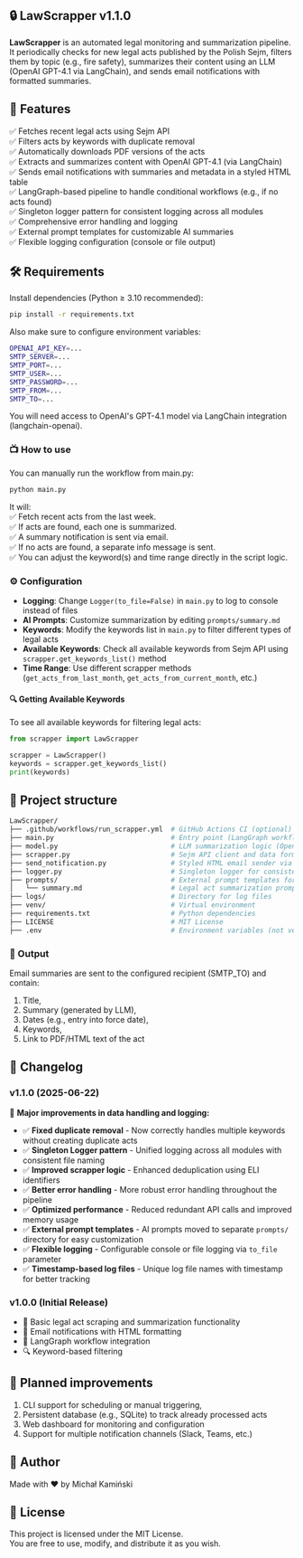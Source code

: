 ## 🔒 LawScrapper v1.1.0

**LawScrapper** is an automated legal monitoring and summarization pipeline. It periodically checks for new legal acts published by the Polish Sejm, filters them by topic (e.g., fire safety), summarizes their content using an LLM (OpenAI GPT-4.1 via LangChain), and sends email notifications with formatted summaries.

## 🚀 Features

✅ Fetches recent legal acts using Sejm API  
✅ Filters acts by keywords with duplicate removal  
✅ Automatically downloads PDF versions of the acts  
✅ Extracts and summarizes content with OpenAI GPT-4.1 (via LangChain)  
✅ Sends email notifications with summaries and metadata in a styled HTML table  
✅ LangGraph-based pipeline to handle conditional workflows (e.g., if no acts found)  
✅ Singleton logger pattern for consistent logging across all modules  
✅ Comprehensive error handling and logging  
✅ External prompt templates for customizable AI summaries  
✅ Flexible logging configuration (console or file output)  

## 🛠 Requirements
Install dependencies (Python ≥ 3.10 recommended):

```bash
pip install -r requirements.txt
```

Also make sure to configure environment variables:

```bash
OPENAI_API_KEY=...
SMTP_SERVER=...
SMTP_PORT=...
SMTP_USER=...
SMTP_PASSWORD=...
SMTP_FROM=...
SMTP_TO=...
```

You will need access to OpenAI's GPT-4.1 model via LangChain integration (langchain-openai).

### 📺 How to use
You can manually run the workflow from main.py:

```bash
python main.py
```

It will:  
✅ Fetch recent acts from the last week.  
✅ If acts are found, each one is summarized.  
✅ A summary notification is sent via email.  
✅ If no acts are found, a separate info message is sent.  
✅ You can adjust the keyword(s) and time range directly in the script logic.

### ⚙️ Configuration
- **Logging**: Change `Logger(to_file=False)` in `main.py` to log to console instead of files
- **AI Prompts**: Customize summarization by editing `prompts/summary.md`
- **Keywords**: Modify the keywords list in `main.py` to filter different types of legal acts
- **Available Keywords**: Check all available keywords from Sejm API using `scrapper.get_keywords_list()` method
- **Time Range**: Use different scrapper methods (`get_acts_from_last_month`, `get_acts_from_current_month`, etc.)

#### 🔍 Getting Available Keywords
To see all available keywords for filtering legal acts:

```python
from scrapper import LawScrapper

scrapper = LawScrapper()
keywords = scrapper.get_keywords_list()
print(keywords)
```

## 🔹 Project structure

```bash
LawScrapper/
├── .github/workflows/run_scrapper.yml  # GitHub Actions CI (optional)
├── main.py                             # Entry point (LangGraph workflow definition)
├── model.py                            # LLM summarization logic (OpenAI + PDF handling)
├── scrapper.py                         # Sejm API client and data formatter
├── send_notification.py                # Styled HTML email sender via SMTP
├── logger.py                           # Singleton logger for consistent logging
├── prompts/                            # External prompt templates for AI
│   └── summary.md                      # Legal act summarization prompt
├── logs/                               # Directory for log files
├── venv/                               # Virtual environment
├── requirements.txt                    # Python dependencies
├── LICENSE                             # MIT License
├── .env                                # Environment variables (not versioned)
```

### 📂 Output

Email summaries are sent to the configured recipient (SMTP_TO) and contain:  
1) Title,  
2) Summary (generated by LLM),  
3) Dates (e.g., entry into force date),  
4) Keywords,  
5) Link to PDF/HTML text of the act  

## 📝 Changelog

### v1.1.0 (2025-06-22)
🎉 **Major improvements in data handling and logging:**
- ✅ **Fixed duplicate removal** - Now correctly handles multiple keywords without creating duplicate acts
- ✅ **Singleton Logger pattern** - Unified logging across all modules with consistent file naming
- ✅ **Improved scrapper logic** - Enhanced deduplication using ELI identifiers
- ✅ **Better error handling** - More robust error handling throughout the pipeline
- ✅ **Optimized performance** - Reduced redundant API calls and improved memory usage
- ✅ **External prompt templates** - AI prompts moved to separate `prompts/` directory for easy customization
- ✅ **Flexible logging** - Configurable console or file logging via `to_file` parameter
- ✅ **Timestamp-based log files** - Unique log file names with timestamp for better tracking

### v1.0.0 (Initial Release)
- 🚀 Basic legal act scraping and summarization functionality
- 📧 Email notifications with HTML formatting
- 🤖 LangGraph workflow integration
- 🔍 Keyword-based filtering

## 📍 Planned improvements
1) CLI support for scheduling or manual triggering,  
2) Persistent database (e.g., SQLite) to track already processed acts  
3) Web dashboard for monitoring and configuration  
4) Support for multiple notification channels (Slack, Teams, etc.)  

## 👤 Author
Made with ❤️ by Michał Kamiński

## 🧾 License
This project is licensed under the MIT License.  
You are free to use, modify, and distribute it as you wish.